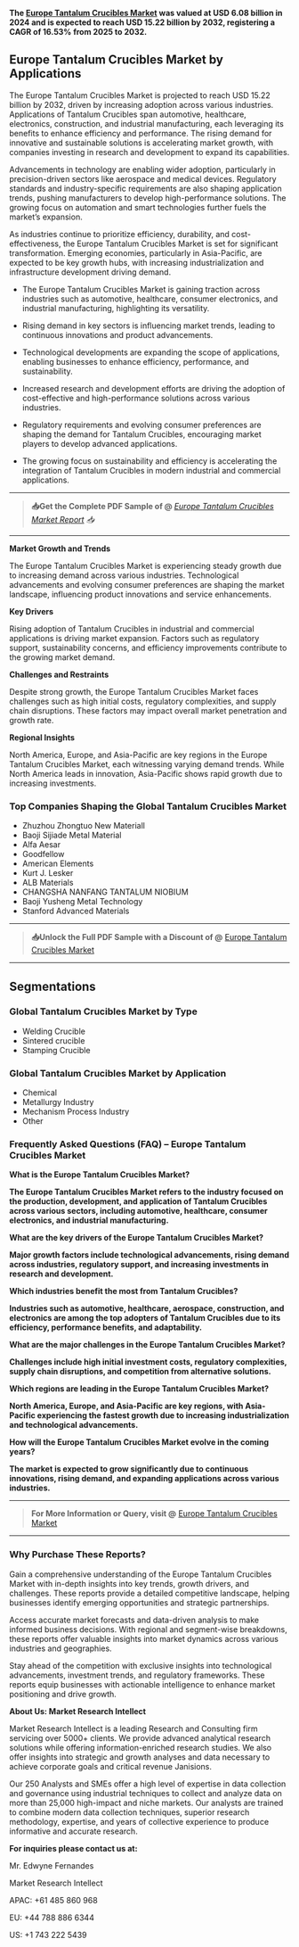 <p><strong>The <a href="https://www.marketresearchintellect.com/download-sample/?rid=1080142&amp;utm_source=Pulse-April-Europe&amp;utm_medium=852">Europe Tantalum Crucibles Market</a> was valued at USD 6.08 billion in 2024 and is expected to reach USD 15.22 billion by 2032, registering a CAGR of 16.53% from 2025 to 2032.</strong></p><h2>Europe Tantalum Crucibles Market by Applications&nbsp;</h2><p><p>The Europe Tantalum Crucibles Market is projected to reach USD 15.22 billion by 2032, driven by increasing adoption across various industries. Applications of Tantalum Crucibles span automotive, healthcare, electronics, construction, and industrial manufacturing, each leveraging its benefits to enhance efficiency and performance. The rising demand for innovative and sustainable solutions is accelerating market growth, with companies investing in research and development to expand its capabilities.</p><p>Advancements in technology are enabling wider adoption, particularly in precision-driven sectors like aerospace and medical devices. Regulatory standards and industry-specific requirements are also shaping application trends, pushing manufacturers to develop high-performance solutions. The growing focus on automation and smart technologies further fuels the market&rsquo;s expansion.</p><p>As industries continue to prioritize efficiency, durability, and cost-effectiveness, the Europe Tantalum Crucibles Market is set for significant transformation. Emerging economies, particularly in Asia-Pacific, are expected to be key growth hubs, with increasing industrialization and infrastructure development driving demand.</p></p><ul><li><p>The Europe Tantalum Crucibles Market is gaining traction across industries such as automotive, healthcare, consumer electronics, and industrial manufacturing, highlighting its versatility.</p></li><li><p>Rising demand in key sectors is influencing market trends, leading to continuous innovations and product advancements.</p></li><li><p>Technological developments are expanding the scope of applications, enabling businesses to enhance efficiency, performance, and sustainability.</p></li><li><p>Increased research and development efforts are driving the adoption of cost-effective and high-performance solutions across various industries.</p></li><li><p>Regulatory requirements and evolving consumer preferences are shaping the demand for Tantalum Crucibles, encouraging market players to develop advanced applications.</p></li><li><p>The growing focus on sustainability and efficiency is accelerating the integration of Tantalum Crucibles in modern industrial and commercial applications.</p></li></ul><hr /><blockquote><p><strong><span class="font-[700]">📥Get the Complete PDF Sample of @ </span></strong><em><span class="font-[700]"><a href="https://www.marketresearchintellect.com/download-sample/?rid=1080142&amp;utm_source=Pulse-April-Europe&amp;utm_medium=852" target="_blank" data-tracking-control-name="article-ssr-frontend-pulse_little-text-block" data-tracking-will-navigate="" data-test-link="">Europe Tantalum Crucibles Market Report</a>&nbsp;📥</span></em></p></blockquote><hr /><p class="" data-start="77" data-end="360"><strong data-start="77" data-end="105">Market Growth and Trends</strong></p><p class="" data-start="77" data-end="360">The Europe Tantalum Crucibles Market is experiencing steady growth due to increasing demand across various industries. Technological advancements and evolving consumer preferences are shaping the market landscape, influencing product innovations and service enhancements.</p><p class="" data-start="362" data-end="606"><strong data-start="362" data-end="377">Key Drivers</strong></p><p class="" data-start="362" data-end="606">Rising adoption of Tantalum Crucibles in industrial and commercial applications is driving market expansion. Factors such as regulatory support, sustainability concerns, and efficiency improvements contribute to the growing market demand.</p><p class="" data-start="608" data-end="849"><strong data-start="608" data-end="637">Challenges and Restraints</strong></p><p class="" data-start="608" data-end="849">Despite strong growth, the Europe Tantalum Crucibles Market faces challenges such as high initial costs, regulatory complexities, and supply chain disruptions. These factors may impact overall market penetration and growth rate.</p><p class="" data-start="851" data-end="1095"><strong data-start="851" data-end="872">Regional Insights</strong></p><p class="" data-start="851" data-end="1095">North America, Europe, and Asia-Pacific are key regions in the Europe Tantalum Crucibles Market, each witnessing varying demand trends. While North America leads in innovation, Asia-Pacific shows rapid growth due to increasing investments.</p><p><h3>Top Companies Shaping the Global Tantalum Crucibles Market </h3><ul><li>Zhuzhou Zhongtuo New Materiall</li><li> Baoji Sijiade Metal Material</li><li> Alfa Aesar</li><li> Goodfellow</li><li> American Elements</li><li> Kurt J. Lesker</li><li> ALB Materials</li><li> CHANGSHA NANFANG TANTALUM NIOBIUM</li><li> Baoji Yusheng Metal Technology</li><li> Stanford Advanced Materials</li></ul></p><hr /><blockquote><p><strong>📥Unlock the Full PDF Sample with a Discount of @</strong> <a href="https://www.marketresearchintellect.com/ask-for-discount/?rid=1080142&amp;utm_source=Pulse-April-Europe&amp;utm_medium=852">Europe Tantalum Crucibles Market</a></p></blockquote><hr /><p><h2>Segmentations</h2><h3>Global Tantalum Crucibles Market by Type</h3><ul><li>Welding Crucible</li><li>Sintered crucible</li><li>Stamping Crucible</li></ul><h3>Global Tantalum Crucibles Market by Application</h3><ul><li>Chemical</li><li>Metallurgy Industry</li><li>Mechanism Process Industry</li><li>Other</li></ul></p><h3><strong>Frequently Asked Questions (FAQ) &ndash; Europe Tantalum Crucibles Market</strong></h3><p><strong>What is the Europe Tantalum Crucibles Market?</strong></p><p><strong>The Europe Tantalum Crucibles Market refers to the industry focused on the production, development, and application of Tantalum Crucibles across various sectors, including automotive, healthcare, consumer electronics, and industrial manufacturing.</strong></p><p><strong>What are the key drivers of the Europe Tantalum Crucibles Market?</strong></p><p><strong>Major growth factors include technological advancements, rising demand across industries, regulatory support, and increasing investments in research and development.</strong></p><p><strong>Which industries benefit the most from Tantalum Crucibles?</strong></p><p><strong>Industries such as automotive, healthcare, aerospace, construction, and electronics are among the top adopters of Tantalum Crucibles due to its efficiency, performance benefits, and adaptability.</strong></p><p><strong>What are the major challenges in the Europe Tantalum Crucibles Market?</strong></p><p><strong>Challenges include high initial investment costs, regulatory complexities, supply chain disruptions, and competition from alternative solutions.</strong></p><p><strong>Which regions are leading in the Europe Tantalum Crucibles Market?</strong></p><p><strong>North America, Europe, and Asia-Pacific are key regions, with Asia-Pacific experiencing the fastest growth due to increasing industrialization and technological advancements.</strong></p><p><strong>How will the Europe Tantalum Crucibles Market evolve in the coming years?</strong></p><p><strong>The market is expected to grow significantly due to continuous innovations, rising demand, and expanding applications across various industries.</strong></p><hr /><blockquote><p><span class="font-[700]"><strong>For More Information or Query, visit&nbsp;@</strong>&nbsp;</span><span class="font-[700]"><a href="https://www.marketresearchintellect.com/product/tantalum-crucibles-market/?utm_source=Linkedin&utm_medium=852" target="_blank" data-tracking-control-name="article-ssr-frontend-pulse_little-text-block" data-tracking-will-navigate="" data-test-link="">Europe Tantalum Crucibles Market</a></span></p></blockquote><hr /><h3><strong data-start="0" data-end="31">Why Purchase These Reports?</strong></h3><p class="" data-start="35" data-end="297">Gain a comprehensive understanding of the Europe Tantalum Crucibles Market with in-depth insights into key trends, growth drivers, and challenges. These reports provide a detailed competitive landscape, helping businesses identify emerging opportunities and strategic partnerships.</p><p class="" data-start="299" data-end="540">Access accurate market forecasts and data-driven analysis to make informed business decisions. With regional and segment-wise breakdowns, these reports offer valuable insights into market dynamics across various industries and geographies.</p><p class="" data-start="542" data-end="784">Stay ahead of the competition with exclusive insights into technological advancements, investment trends, and regulatory frameworks. These reports equip businesses with actionable intelligence to enhance market positioning and drive growth.</p><p><strong><span class="font-[700]">About Us: Market Research Intellect</span></strong></p><p><span class="">Market Research Intellect is a leading Research and Consulting firm servicing over 5000+ clients. We provide advanced analytical research solutions while offering information-enriched research studies.&nbsp;</span>We also offer insights into strategic and growth analyses and data necessary to achieve corporate goals and critical revenue Janisions.</p><p><span class="">Our 250 Analysts and SMEs offer a high level of expertise in data collection and governance using industrial techniques to collect and analyze data on more than 25,000 high-impact and niche markets. Our analysts are trained to combine modern data collection techniques, superior research methodology, expertise, and years of collective experience to produce informative and accurate research.</span></p><p><strong>For inquiries please contact us at:</strong></p><p>Mr. Edwyne Fernandes</p><p>Market Research Intellect</p><p>APAC: +61 485 860 968</p><p>EU: +44 788 886 6344</p><p>US: +1 743 222 5439</p>